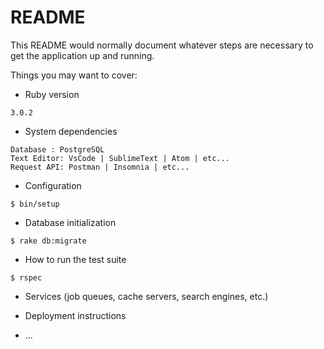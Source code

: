 # README

This README would normally document whatever steps are necessary to get the
application up and running.

Things you may want to cover:

* Ruby version 
```
3.0.2
```

* System dependencies
```
Database : PostgreSQL
Text Editor: VsCode | SublimeText | Atom | etc...
Request API: Postman | Insomnia | etc...
```

* Configuration
```
$ bin/setup
```

* Database initialization
``` 
$ rake db:migrate
``` 

* How to run the test suite
```
$ rspec

```

* Services (job queues, cache servers, search engines, etc.)

* Deployment instructions

* ...
